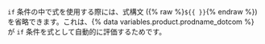 `if` 条件の中で式を使用する際には、式構文 ({% raw %}`${{ }}`{% endraw %})を省略できます。これは、{% data variables.product.prodname_dotcom %} が `if` 条件を式として自動的に評価するためです。
